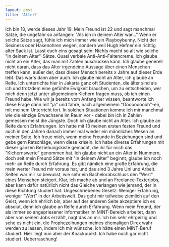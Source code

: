 ```yaml
---
layout: post
title: 'Alter!'
---
```


Ich bin 18, werde dieses Jahr 19. Mein Freund ist 22 und sagt manchmal Sätze, die ungefähr so anfangen: "Als ich in deinem Alter war..." 
Wenn er solche Sätze sagt, fühle ich mich immer wie ein Playboybunny. Nicht der Sexiness oder Hasenohren wegen, sondern weil Hugh Hefner ein richtig alter Sack ist. Lasst euch eins gesagt sein: Nichts macht so alt wie solche "In deinem Alter"-Sätze. Quasi verbale Anti-Anti-Faltencreme. 
Ich glaube nicht an ein Alter, das man mit Zahlen ausdrücken kann. Ich glaube generell nicht daran, dass das Alter irgendeine Aussage über einen Menschen treffen kann, außer der, dass dieser Mensch bereits x Jahre auf dieser Erde lebt. Das war's dann aber auch. Ich glaube nicht an Alter, ich glaube an Reife. Ich unterrichte hier in Jakarta ganz oft Studenten, die älter sind als ich und trotzdem eine gefühlte Ewigkeit brauchen, um zu entscheiden, wer mich denn jetzt unter allgemeinem Kichern fragen muss, ob ich einen Freund habe. Wie wir ja bereits vom Anfang her wissen, beantworte ich diese Frage dann mit "ja" und fahre, nach allgemeinem "Oooooooooh"-en, mit meinem Unterricht fort. In solchen Situationen komme ich mir manchmal wie die einzige Erwachsene im Raum vor - dabei bin ich in Zahlen gemessen meist die Jüngste. Doch ich glaube nicht an Alter. Ich glaube an Reife durch Erfahrungen.
Ich hatte mit 13 meinen ersten festen Freund und auch in den Jahren danach immer mal wieder ein männliches Wesen an meiner Seite. Ich freue mich, wenn meine Freunde in Beziehungen sind und gebe gern Ratschläge, wenn diese kriseln. Ich habe diverse Erfahrungen mit dieser ganzen Beziehungskiste gemacht, die ihr für mich das "Kichernswerte" genommen hat. Ich glaube nicht an ein Alter in Nummern, doch seit mein Freund Sätze mit "In deinem Alter" beginnt, glaube ich noch mehr an Reife durch Erfahrung. Es gibt nämlich eine große Erfahrung, die mein werter Freund mir voraus hat, und das sind 3 Jahre Uni und Arbeit. Selten war mir so bewusst, wie sehr ein Bachelorabschluss den "Wert" eines Menschen steigert. Klar, ich mache ab und an Freelance-Texterjobs, aber kann dafür natürlich nicht das Gleiche verlangen wie jemand, der in diese Richtung studiert hat. Ungeschriebenes Gesetz: Weniger Erfahrung, weniger "Wert" in der Arbeitswelt. Das geht mir teilweise ziemlich auf den Geist, wenn ich ehrlich bin, aber auf der anderen Seite akzeptiere ich es absolut, denn ich glaube an Reife durch Erfahrung. Wenn mein Freund, der als immer so angepriesener Informatiker im MINT-Bereich arbeitet, dann aber von seinen Jobs erzählt, nagt das an mir. Ich bin sehr ehrgeizig und sehe es nicht ein, die Prophezeihungen meines ehemaligen Direx wahr werden zu lassen, indem ich mir wünsche, ich hätte einen MINT-Beruf studiert. Hier liegt nun aber der Knackpunkt: Ich habe noch gar nicht studiert. Ueberraschung!
